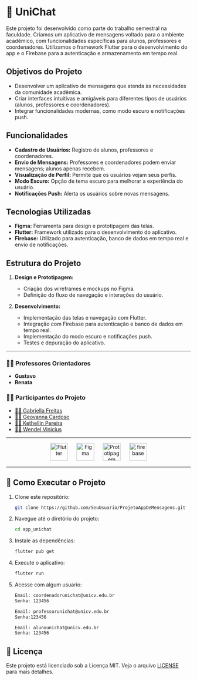 # 📱 UniChat

Este projeto foi desenvolvido como parte do trabalho semestral na faculdade. Criamos um aplicativo de mensagens voltado para o ambiente acadêmico, com funcionalidades específicas para alunos, professores e coordenadores. Utilizamos o framework Flutter para o desenvolvimento do app e o Firebase para a autenticação e armazenamento em tempo real.

## Objetivos do Projeto
- Desenvolver um aplicativo de mensagens que atenda às necessidades da comunidade acadêmica.
- Criar interfaces intuitivas e amigáveis para diferentes tipos de usuários (alunos, professores e coordenadores).
- Integrar funcionalidades modernas, como modo escuro e notificações push.

## Funcionalidades
- **Cadastro de Usuários:** Registro de alunos, professores e coordenadores.
- **Envio de Mensagens:** Professores e coordenadores podem enviar mensagens; alunos apenas recebem.
- **Visualização de Perfil:** Permite que os usuários vejam seus perfis.
- **Modo Escuro:** Opção de tema escuro para melhorar a experiência do usuário.
- **Notificações Push:** Alerta os usuários sobre novas mensagens.

## Tecnologias Utilizadas
- **Figma:** Ferramenta para design e prototipagem das telas.
- **Flutter:** Framework utilizado para o desenvolvimento do aplicativo.
- **Firebase:** Utilizado para autenticação, banco de dados em tempo real e envio de notificações.

## Estrutura do Projeto
1. **Design e Prototipagem:**
   - Criação dos wireframes e mockups no Figma.
   - Definição do fluxo de navegação e interações do usuário.

2. **Desenvolvimento:**
   - Implementação das telas e navegação com Flutter.
   - Integração com Firebase para autenticação e banco de dados em tempo real.
   - Implementação do modo escuro e notificações push.
   - Testes e depuração do aplicativo.

---

### 👨‍🏫 Professores Orientadores
- **Gustavo**
- **Renata**

### 👨‍💻 Participantes do Projeto
- [👩‍💻 Gabriella Freitas](https://github.com/gsfgabi)
- [👩‍💻 Geovanna Cardoso](https://github.com/GiihCardoso)
- [👩‍💻 Kethellin Pereira](https://github.com/Kethellin)
- [👨‍💻 Wendel Vinicius](https://github.com/Wendel-Vinicius)

---

<div align="center">
  <img style="height:48px; margin: 0 10px;" src="https://img.icons8.com/color/48/flutter.png" alt="Flutter"/>
  <img style="height:48px; margin: 0 10px;" src="https://img.icons8.com/color/48/figma--v1.png" alt="Figma"/>
  <img style="height:48px; margin: 0 10px;" src="https://img.icons8.com/office/80/prototype.png" alt="Prototipagem"/>
  <img style="height:48px; margin: 0 10px;" src="https://img.icons8.com/color/48/firebase.png" alt="firebase"/>
</div>

---

## 🚀 Como Executar o Projeto
1. Clone este repositório:
   ```bash
   git clone https://github.com/SeuUsuario/ProjetoAppDeMensagens.git
   ```
2. Navegue até o diretório do projeto:
   ```bash
   cd app_unichat
   ```
3. Instale as dependências:
   ```bash
   flutter pub get
   ```
4. Execute o aplicativo:
   ```bash
   flutter run
   ```
5. Acesse com algum usuario:
   ```bash
   Email: coordenadorunichat@unicv.edu.br
   Senha: 123456

   Email: professorunichat@unicv.edu.br
   Senha:123456

   Email: alunounichat@unicv.edu.br
   Senha: 123456
   ```

## 📜 Licença
Este projeto está licenciado sob a Licença MIT. Veja o arquivo [LICENSE](LICENSE) para mais detalhes.

